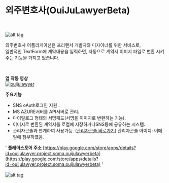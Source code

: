 # 외주변호사(OuiJuLawyerBeta)

<br />

![alt tag](http://i.imgur.com/rSGbQBV.png)

외주변호사 어플리케이션은 프리랜서 개발자와 디자이너를 위한 서비스로, <br />
일반적인 TextForm에 계약내용을 입력하면, 자동으로 계약서 이미지 파일로 변환 시켜주는 기능을 가지고 있습니다. <br>

<br />

<b>앱 작동 영상</b>
<br />
[![ouijulawyer](http://img.youtube.com/vi/oH0-y7itL84/0.jpg)](https://www.youtube.com/watch?v=oH0-y7itL84 "ouijulawyer")

<b>주요기능</b>
* SNS oAuth로그인 지원 .
* MS AZURE서버를 API서버로 관리.
* 다이얼로그 형태의 서명패드(서명을 이미지로 변환하는 기능).
* 이미지로 변환된 계약서를 로컬에 저장하거나SNS등에 공유하는 시스템.
* 관리자콘솔과 연계하여 사용가능. ([관리자콘솔 바로가기](http://ouijulawyer.azurewebsites.net/cms/))
관리자콘솔 아이디: 이메일에 첨부하였음.

'
<b>플레이스토어 주소</b>
[https://play.google.com/store/apps/details?id=ouijulawyer.project.soma.ouijulawyerbeta](https://play.google.com/store/apps/details?id=ouijulawyer.project.soma.ouijulawyerbeta)
'
<br />
<br />
![alt tag](http://ouijulawyer.azurewebsites.net/comehere.png)
